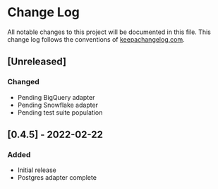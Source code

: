 # Change Log

All notable changes to this project will be documented in this file. This change log follows the conventions of [keepachangelog.com](http://keepachangelog.com/).

## [Unreleased]

### Changed

- Pending BigQuery adapter
- Pending Snowflake adapter
- Pending test suite population

## [0.4.5] - 2022-02-22

### Added

- Initial release
- Postgres adapter complete

